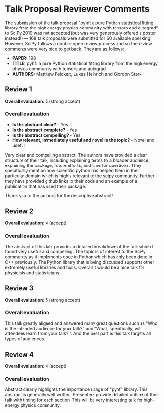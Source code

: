 # Talk Proposal Reviewer Comments

The submission of the talk proposal "pyhf: a pure Python statistical fitting library from the high energy physics community with tensors and autograd" to SciPy 2019 was not accepted (but was very generously offered a poster instead!) &mdash;  168 talk proposals were submitted for 60 available speaking. However, SciPy follows a double-open review process and so the review comments were very nice to get back. They are as follows:

- **PAPER:** 198
- **TITLE:** pyhf: a pure Python statistical fitting library from the high energy physics community with tensors and autograd
- **AUTHORS:** Matthew Feickert, Lukas Heinrich and Giordon Stark

## Review 1

**Overall evaluation:** 5 (strong accept)

### Overall evaluation

- **Is the abstract clear?** - Yes
- **Is the abstract complete?** - Yes
- **Is the abstract compelling?** - Yes
- **How relevant, immediately useful and novel is the topic?** - Novel and useful

Very clear and compelling abstract. The authors have provided a clear structure of their talk, including explaining terms to a broader audience, explaining the package, future efforts, and time for questions. They specifically mention how scientific python has helped them in their particular domain which is highly relevant to the scipy community. Further they have provided github links to their code and an example of a publication that has used their package.

Thank you to the authors for the descriptive abstract!

## Review 2

**Overall evaluation:** 4 (accept)

### Overall evaluation

The abstract of this talk provides a detailed breakdown of the talk which I found very useful and compelling. The topic is of interest to the SciPy community as it implements code in Python which has only been done in C++ previously. The Python library that is being discussed supports other extremely useful libraries and tools. Overall it would be a nice talk for physicists and statisticians.


## Review 3

**Overall evaluation:** 5 (strong accept)

### Overall evaluation

This talk greatly aligned and answered many great questions such as "Who is the intended audience for your talk?" and  "What, specifically, will attendees learn from your talk? ". And the best part is this talk targets all types of audiences.

## Review 4

**Overall evaluation:** 4 (accept)

### Overall evaluation

Abstract clearly highlights the importance usage of "pyhf" library. This abstract is generally well written. Presenters provide detailed outline of their talk with timing for each section. This will be very interesting talk for high-energy physics community.
